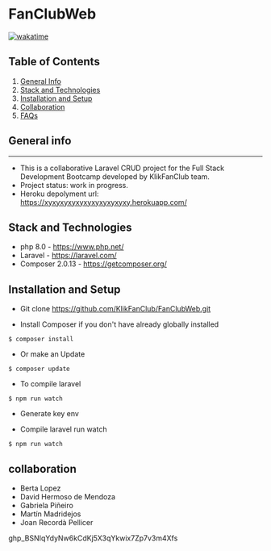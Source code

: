 # FanClubWeb

[![wakatime](https://wakatime.com/badge/github/JoanRecorda/FanClubWeb.svg)](https://wakatime.com/badge/github/JoanRecorda/FanClubWeb)

## Table of Contents
1. [General Info](#general-info)
2. [Stack and Technologies](#stack-technologies)
3. [Installation and Setup](#installation-setup)
4. [Collaboration](#collaboration)
6. [FAQs](#faqs)

## General info
***
* This is a collaborative Laravel CRUD project for the Full Stack Development Bootcamp developed by KlikFanClub team.
* Project status: work in progress.
* Heroku depolyment url: https://xyxyxyxyxyxyxyxyxyxyxy.herokuapp.com/

## Stack and Technologies

* php 8.0 - https://www.php.net/
* Laravel - https://laravel.com/
* Composer 2.0.13 - https://getcomposer.org/

## Installation and Setup

* Git clone https://github.com/KlikFanClub/FanClubWeb.git

* Install Composer if you don't have already globally installed
```
$ composer install
```

* Or make an Update
```
$ composer update
```

* To compile laravel
```
$ npm run watch
```

* Generate key env

* Compile laravel run watch
```
$ npm run watch
```

## collaboration

* Berta Lopez
* David Hermoso de Mendoza
* Gabriela Piñeiro
* Martín Madridejos
* Joan Recordà Pellicer

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
